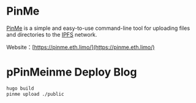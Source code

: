 # PinMe

[PinMe](https://pinme.eth.limo/) is a simple and easy-to-use command-line tool for uploading files and directories to the [IPFS](https://ipfs.tech/) network.

Website：[https://pinme.eth.limo/](https://pinme.eth.limo/)

# pPinMeinme Deploy Blog

```bash
hugo build 
pinme upload ./public
```
